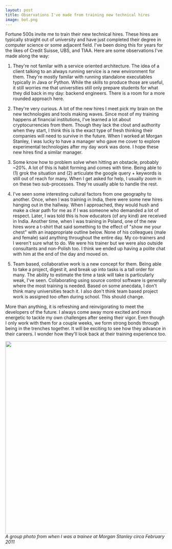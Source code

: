 ```yaml
---
layout: post
title: Observations I've made from training new technical hires
image: bot.png
---
```


Fortune 500s invite me to train their new technical hires. These hires are typically straight out of university and have just completed their degree in computer science or some adjacent field. I've been doing this for years for the likes of Credit Suisse, UBS, and TIAA. Here are some observations I've made along the way:

1. They're not familar with a service oriented architecture. The idea of a client talking to an always running service is a new environment for them. They're mostly familar with running standalone executables typically in Java or Python. While the skills to produce those are useful, it still worries me that universities still only prepare students for what they did back in my day: backend engineers. There is a room for a more rounded approach here.

2. They're very curious. A lot of the new hires I meet pick my brain on the new technologies and tools making waves. Since most of my training happens at financial institutions, I've learned a lot about cryptocurrencies from them. Though they lack the clout and authority when they start, I think this is the exact type of fresh thinking their companies will need to survive in the future. When I worked at Morgan Stanley, I was lucky to have a manager who gave me cover to explore experimental technologies after my day work was done. I hope these new hires find a similar manager.

3. Some know how to problem solve when hitting an obstacle, probably ~20%. A lot of this is habit forming and comes with time. Being able to (1) grok the situation and (2) articulate the google query + keywords is still out of reach for many. When I get asked for help, I usually zoom in on these two sub-processes. They're usually able to handle the rest.

4. I've seen some interesting cultural factors from one geography to another. Once, when I was training in India, there were some new hires hanging out in the hallway. When I approached, they would hush and make a clear path for me as if I was someone who demanded a lot of respect. Later, I was told this is how educators (of any kind) are received in India. Another time, when I was training in Poland, one of the new hires wore a t-shirt that said something to the effect of "show me your chest" with an inappropriate outline below. None of his colleagues (male and female) said anything throughout the entire day. My co-trainers and I weren't sure what to do. We were his trainer but we were also outside consultants and non-Polish too. I think we ended up having a polite chat with him at the end of the day and moved on. 

5. Team based, collaborative work is a new concept for them. Being able to take a project, digest it, and break up into tasks is a tall order for many. The ability to estimate the time a task will take is particularly weak, I've seen. Collaborating using source control software is generally where the most training is needed. Based on some anecdata, I don't think many universities teach it. I also don't think team based project work is assigned too often during school. This should change.

More than anything, it is refreshing and reinvigorating to meet the developers of the future. I always come away more excited and more energetic to tackle my own challenges after seeing their vigor. Even though I only work with them for a couple weeks, we form strong bonds through being in the trenches together. It will be exciting to see how they advance in their careers. I wonder how they'll look back at their training experience too.

<img src='https://i.imgur.com/Jg0CRZr.jpg' width="600px"/><br/>
*A group photo from when I was a trainee at Morgan Stanley circa February 2011*


